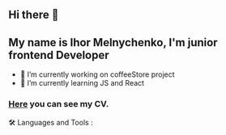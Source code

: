 ## Hi there 👋
## My name is Ihor Melnychenko, I'm junior frontend Developer

- 🔭 I’m currently working on coffeeStore project
- 🌱 I’m currently learning JS and React

### [Here](https://melnig.github.io/rsschool-cv/) you can see my CV.

🛠  Languages and Tools :
